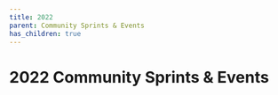 ```yaml
---
title: 2022
parent: Community Sprints & Events
has_children: true
---
```

# 2022 Community Sprints & Events
